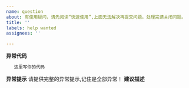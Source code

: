 ```yaml
---
name: question
about: 有使用疑问，请先阅读“快速使用”,上面无法解决再提交问题。处理完请关闭问题。
title: ''
labels: help wanted
assignees: ''

---
```


**异常代码**
```java
   这里写你的代码
```
**异常提示**
请提供完整的异常提示,记住是全部异常！
**建议描述**
